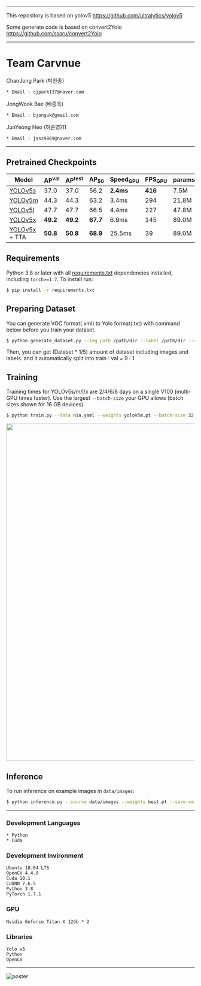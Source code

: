- - -
This repository is based on yolov5
https://github.com/ultralytics/yolov5

Some generate code is based on convert2Yolo
https://github.com/ssaru/convert2Yolo

- - -
# Team Carvnue
ChanJong Park (박찬종)
````
* Email : cjpark137@naver.com
````
JongWook Bae  (배종욱)
````
* Email : bjonguk@gmail.com
````
JunYeong Heo  (허준영)11
````
* Email : jass9869@naver.com
````

- - -
## Pretrained Checkpoints

| Model | AP<sup>val</sup> | AP<sup>test</sup> | AP<sub>50</sub> | Speed<sub>GPU</sub> | FPS<sub>GPU</sub> | params | GFLOPS |
|---------- |------ |------ |------ | -------- | ------| ------  |  :------: |
| [YOLOv5s](https://github.com/ultralytics/yolov5/releases)    | 37.0     | 37.0     | 56.2     | **2.4ms** | **416** | 7.5M   | 17.5
| [YOLOv5m](https://github.com/ultralytics/yolov5/releases)    | 44.3     | 44.3     | 63.2     | 3.4ms     | 294     | 21.8M  | 52.3
| [YOLOv5l](https://github.com/ultralytics/yolov5/releases)    | 47.7     | 47.7     | 66.5     | 4.4ms     | 227     | 47.8M  | 117.2
| [YOLOv5x](https://github.com/ultralytics/yolov5/releases)    | **49.2** | **49.2** | **67.7** | 6.9ms     | 145     | 89.0M  | 221.5
| [YOLOv5x](https://github.com/ultralytics/yolov5/releases) + TTA|**50.8**| **50.8** | **68.9** | 25.5ms    | 39      | 89.0M  | 801.0

## Requirements

Python 3.8 or later with all [requirements.txt](https://github.com/ultralytics/yolov5/blob/master/requirements.txt) dependencies installed, including `torch>=1.7`. To install run:
```bash
$ pip install -r requirements.txt
```
## Preparing Dataset

You can generate VOC format(.xml) to Yolo format(.txt) with command below before you train your dataset.
```bash
$ python generate_dataset.py --img_path /path/dir --label /path/dir --volume 5
```
Then, you can get (Dataset * 1/5) amount of dataset including images and labels.
and it automatically split into train : val = 9 : 1

## Training

Training times for YOLOv5s/m/l/x are 2/4/6/8 days on a single V100 (multi-GPU times faster). Use the largest `--batch-size` your GPU allows (batch sizes shown for 16 GB devices).
```bash
$ python train.py --data nia.yaml --weights yolov5m.pt --batch-size 32 --img 640
```
<img src="https://user-images.githubusercontent.com/26833433/90222759-949d8800-ddc1-11ea-9fa1-1c97eed2b963.png" width="900">


## Inference

To run inference on example images in `data/images`:
```bash
$ python inference.py --source data/images --weights best.pt --save-xml
```

- - -
### Development Languages
````
* Python
* Cuda
````
### Development Invironment
````
Ubuntu 18.04 LTS
OpenCV 4.4.0
Cuda 10.1
CuDNN 7.6.5
Python 3.8
PyTorch 1.7.1
````
### GPU
````
Nvidia Geforce Titan X 12Gb * 2
````
### Libraries
````
Yolo v5
Python
OpenCV
````

- - -
![poster](https://user-images.githubusercontent.com/67350632/103162774-0558b480-4838-11eb-9f25-a42da5ad708b.png)
